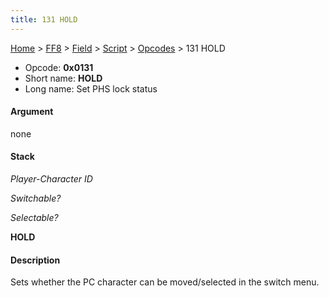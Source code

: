 ```yaml
---
title: 131 HOLD
---
```


[Home](Main%20Page.md) > [FF8](FF8.md) > [Field](FF8/Field.md) > [Script](FF8/Field/Script.md) > [Opcodes](FF8/Field/Script/Opcodes.md) > 131 HOLD

-   Opcode: **0x0131**
-   Short name: **HOLD**
-   Long name: Set PHS lock status

#### Argument

none

#### Stack

  
*Player-Character ID*

*Switchable?*

*Selectable?*

**HOLD**

#### Description

Sets whether the PC character can be moved/selected in the switch menu.
